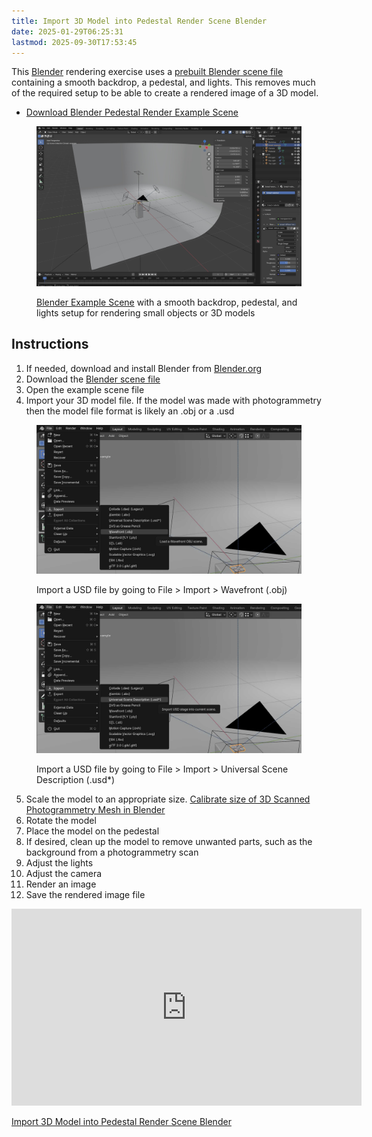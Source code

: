```yaml
---
title: Import 3D Model into Pedestal Render Scene Blender
date: 2025-01-29T06:25:31
lastmod: 2025-09-30T17:53:45
---
```


This [Blender](./blender.md) rendering exercise uses a [prebuilt Blender scene file](./attachments/2025-01-29-pedestal-render-setup.blend) containing a smooth backdrop, a pedestal, and lights. This removes much of the required setup to be able to create a rendered image of a 3D model.

- [Download Blender Pedestal Render Example Scene](./attachments/2025-01-29-pedestal-render-setup.blend)

<figure>

[![Blender example render scene setup with pedestal](./attachments/2025-01-29-blender-example-render-scene-screenshot.jpg)](./attachments/2025-01-29-blender-example-render-scene-screenshot.jpg)

<figcaption>

[Blender Example Scene](./attachments/2025-01-29-pedestal-render-setup.blend) with a smooth backdrop, pedestal, and lights setup for rendering small objects or 3D models

</figcaption>
</figure>

## Instructions

1. If needed, download and install Blender from [Blender.org](https://www.blender.org/download/)
2. Download the [Blender scene file](./attachments/2025-01-29-pedestal-render-setup.blend)
3. Open the example scene file
4. Import your 3D model file. If the model was made with photogrammetry then the model file format is likely an .obj or a .usd

<div class="gallery-grid">
<figure>

![Blender import obj file](./attachments/2025-01-29-import-obj-file-blender.jpg)

<figcaption>

Import a USD file by going to File > Import > Wavefront (.obj)

</figcaption>
</figure>

<figure>

![Blender import USD file](./attachments/2025-01-29-import-usd-file-blender.jpg)

<figcaption>

Import a USD file by going to File > Import > Universal Scene Description (.usd\*)

</figcaption>
</figure>
</div>

5. Scale the model to an appropriate size. [Calibrate size of 3D Scanned Photogrammetry Mesh in Blender](https://youtu.be/MUb7I4lBSZs)
6. Rotate the model
7. Place the model on the pedestal
8. If desired, clean up the model to remove unwanted parts, such as the background from a photogrammetry scan
9. Adjust the lights
10. Adjust the camera
11. Render an image
12. Save the rendered image file

<div class="video-grid">
<div class="iframe-16-9-container">
<iframe class="youTubeIframe" width="560" height="315" src="https://www.youtube.com/embed/XLAeTAi-2gI" title="YouTube video player" frameborder="0" allow="accelerometer; autoplay; clipboard-write; encrypted-media; gyroscope; picture-in-picture; web-share" referrerpolicy="strict-origin-when-cross-origin" allowfullscreen></iframe>
</div>
</div>

[Import 3D Model into Pedestal Render Scene Blender](https://youtu.be/XLAeTAi-2gI)
